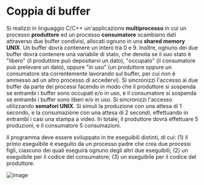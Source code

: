 # Coppia di buffer

Si realizzi in linguaggio C/C++ un'applicazione **multiprocesso** in cui
un processo **produttore** ed un processo **consumatore** scambiano dati
attraverso due buffer condivisi, allocati ognuno in una **shared memory
UNIX**. Un buffer dovrà contenere un intero tra 0 e 9. Inoltre, ognuno
dei due buffer dovrà contenere una variabile di stato, che denota se il
suo stato è \"libero\" (il produttore può depositarvi un dato),
\"occupato\" (il consumatore può prelevare un dato), oppure \"in uso\"
(un produttore oppure un consumatore sta correntemente lavorando sul
buffer, per cui non è ammesso ad un altro processo di accedervi). Si
sincronizzi l'accesso ai due buffer da parte dei processi facendo in
modo che il produttore si sospenda se entrambi i buffer sono occupati
e/o in uso, e il consumatore si sospenda se entrambi i buffer sono
liberi e/o in uso. Si sincronizzi l'accesso utilizzando **semafori
UNIX**. Si simuli la produzione con una attesa di 1 secondo, e la
consumazione con una attesa di 2 secondi, effettuando in entrambi i casi
una stampa a video. In totale, il produttore dovrà effettuare 5
produzioni, e il consumatore 5 consumazioni.

Il programma deve essere sviluppato in tre eseguibili distinti, di cui:
(1) il primo eseguibile è eseguito da un processo padre che crea due
processi figli, ciascuno dei quali eseguirà ognuno degli altri due
eseguibili; (2) un eseguibile per il codice del consumatore; (3) un
eseguibile per il codice del produttore.

![image](/images/ambiente_globale/produttore_consumatore/coppia_di_buffer.png)
